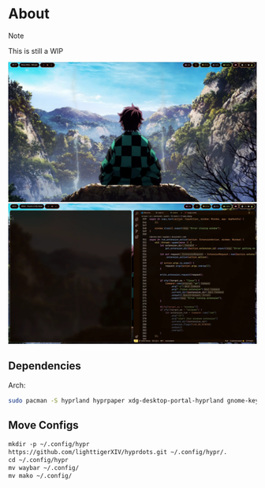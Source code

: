 # About
> [!NOTE]
> This is still a WIP 

<img src="Desktop.webp">
<img src="WithApps.webp">


## Dependencies
Arch:
```sh
sudo pacman -S hyprland hyprpaper xdg-desktop-portal-hyprland gnome-keyring waybar pamixer mako
```

## Move Configs
```
mkdir -p ~/.config/hypr
https://github.com/lighttigerXIV/hyprdots.git ~/.config/hypr/.
cd ~/.config/hypr
mv waybar ~/.config/
mv mako ~/.config/
```
